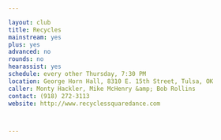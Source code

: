 ```yaml
---

layout: club
title: Recycles
mainstream: yes
plus: yes
advanced: no
rounds: no
hearassist: yes
schedule: every other Thursday, 7:30 PM
location: George Horn Hall, 8310 E. 15th Street, Tulsa, OK
caller: Monty Hackler, Mike McHenry &amp; Bob Rollins
contact: (918) 272-3113
website: http://www.recyclessquaredance.com



---
```



